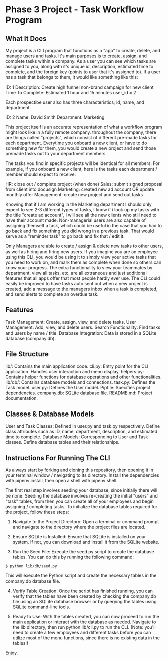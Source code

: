 # Phase 3 Project - Task Workflow Program

## What It Does
My project is a CLI program that functions as a "app" to create, delete, and manage users and tasks. It's main purposes is to create, assign, and complete tasks within a company. As a user you can see which tasks are assigned to you, along with it's unique id, description, estimated time to complete, and the foreign key (points to user that it's assigned to). if a user has a task that belongs to them, it would like something like this:

ID: 1
Description: Create high funnel non-brand campaign for new client
Time To Complete: Estimated 1 hour and 15 minutes
user_id = 2

Each prospectibe user also has three characteristics; id, name, and department. 

ID: 2
Name: David Smith
Department: Marketing

This project itself is an accurate representation of what a workflow program might look like in a fully remote company. throughout the company, there are things called "projects", which consist of different pre-made tasks for each department. Everytime you onboard a new client, or have to do something new for them, you would create a new project and send those premade tasks out to your department members. 

The tasks you find in specific projects will be identical for all members. For example, if you onboard a new client, here is the tasks each department / member should expect to receive:

HR: close out / complete project (when done)
Sales: submit signed proposal from client into docusign
Marketing: created new ad account OR update monthly offer
Management: create new project and send out tasks

Knowing that if I am working in the Marketing department I should only expect to see 2-3 different types of tasks, I know if i look up my tasks with the title "create ad account", I will see all the new clients who still need to have their account made. Non-managerial users are also capable of assigning themself a task, which could be useful in the case that you had to go back and fix something you did wrong in a previous task. That would serve as a "reminder task" to go back and fix that / edit it. 

Only Managers are able to create / assign & delete new tasks to other users, as well as hiring and firing new users. If you imagine you are an employee using this CLI, you would be using it to simply view your active tasks that you need to work on, and mark them as complete when done so others can know your progress. The extra functionality to view your teammates by department, view all tasks, etc, are all extraneous and just additional features that all apps offer that most people hardly ever use. The CLI could easily be improved to have tasks auto sent out when a new project is created, add a message to the managers inbox when a task is completed, and send alerts to complete an overdue task. 

## Features
Task Management: Create, assign, view, and delete tasks.
User Management: Add, view, and delete users.
Search Functionality: Find tasks and users by name / title.
Database Integration: Data is stored in a SQLite database (company.db).

## File Structure
lib/: Contains the main application code.
cli.py: Entry point for the CLI application. Handles user interaction and menu display.
helpers.py: Contains helper functions for database operations and other functionalities.
lib/db/: Contains database models and connections.
task.py: Defines the Task model.
user.py: Defines the User model.
Pipfile: Specifies project dependencies.
company.db: SQLite database file.
README.md: Project documentation.

## Classes & Database Models
User and Task Classes: Defined in user.py and task.py respectively.
Define class attributes such as ID, name, department, description, and estimated time to complete.
Database Models: Corresponding to User and Task classes. Define database tables and their relationships.

## Instructions For Running The CLI

As always start by forking and cloning this repository, then opening it in your terminal window / navigating to its directory. Install the dependencies with pipenv install, then open a shell with pipenv shell.

The first real step involves seeding your database, since initially there will be none. Seeding the database involves re-creating the initial "users" and "task" tables, from then you can create all of your employees and begin assigning / completing tasks. 
To initialize the database tables required for the project, follow these steps:

1. Navigate to the Project Directory: Open a terminal or command prompt and navigate to the directory where the project files are located.

2. Ensure SQLite is Installed: Ensure that SQLite is installed on your system. If not, you can download and install it from the SQLite website.

3. Run the Seed File: Execute the seed.py script to create the database tables. You can do this by running the following command:

```
$ python lib/db/seed.py
```

This will execute the Python script and create the necessary tables in the company.db database file.

4. Verify Table Creation: Once the script has finished running, you can verify that the tables have been created by checking the company.db file using an SQLite database browser or by querying the tables using SQLite command-line tools.

5. Ready to Use: With the tables created, you can now proceed to run the main application or interact with the database as needed. Navigate to the lib directory, then run python lib/cli.py to run the CLI. (Note: you'll need to create a few employees and different tasks before you can utilize most of the menu functions, since there is no existing data in the tables!)

Enjoy.
